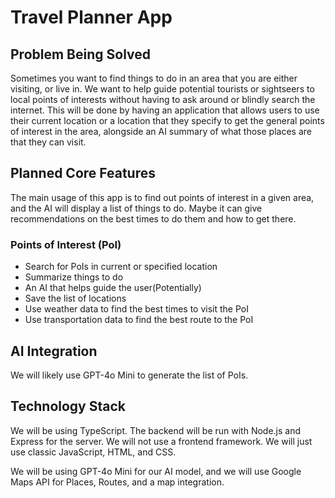 # Travel Planner App
## Problem Being Solved
Sometimes you want to find things to do in an area that you are either visiting, or live in. We want to help guide potential tourists or sightseers to local points of interests without having to ask around or blindly search the internet. This will be done by having an application that allows users to use their current location or a location that they specify to get the general points of interest in the area, alongside an AI summary of what those places are that they can visit.

## Planned Core Features
The main usage of this app is to find out points of interest in a given area, and the AI will display a list of things to do. Maybe it can give recommendations on the best times to do them and how to get there.
### Points of Interest (PoI)
- Search for PoIs in current or specified location
- Summarize things to do
- An AI that helps guide the user(Potentially)
- Save the list of locations
- Use weather data to find the best times to visit the PoI
- Use transportation data to find the best route to the PoI
## AI Integration
We will likely use GPT-4o Mini to generate the list of PoIs.

## Technology Stack
We will be using TypeScript. The backend will be run with Node.js and Express for the server. We will not use a frontend framework. We will just use classic JavaScript, HTML, and CSS.

We will be using GPT-4o Mini for our AI model, and we will use Google Maps API for Places, Routes, and a map integration.